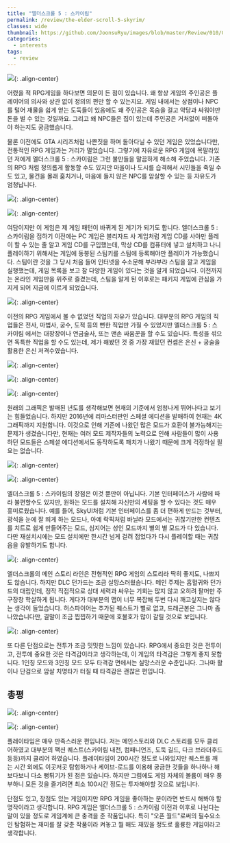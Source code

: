 ```yaml
---
title: "엘더스크롤 5 : 스카이림"
permalink: /review/the-elder-scroll-5-skyrim/
classes: wide
thumbnail: https://github.com/JoonsuRyu/images/blob/master/Review/010/00.jpg?raw=true
categories:
  - interests
tags:
  - review
---
```


![](https://github.com/JoonsuRyu/images/blob/master/Review/010/00.jpg?raw=true){: .align-center}

어렸을 적 RPG게임을 하다보면 의문이 든 점이 있습니다. 왜 항상 게임의 주인공은 플레이어의 의사와 상관 없이 정의의 편만 할 수 있는지요. 게임 내에서는 상점이나 NPC를 털어 재물을 쉽게 얻는 도둑들이 있음에도 왜 주인공은 목숨을 걸고 악당과 싸워야만 돈을 벌 수 있는 것일까요. 그리고 왜 NPC들은 집이 있는데 주인공은 거처없이 떠돌아야 하는지도 궁금했습니다.

물론 이전에도 GTA 시리즈처럼 나쁜짓을 하며 돌아다닐 수 있던 게임은 있었습니다만, 전통적인 RPG 게임과는 거리가 멀었습니다. 그렇기에 자유로운 RPG 게임에 목말라있던 저에게 엘더스크롤 5 : 스카이림은 그런 불만들을 말끔하게 해소해 주었습니다. 기존의 RPG 처럼 정의롭게 활동할 수도 있지만 마을이나 도시를 습격해서 시민들을 죽일 수도 있고, 물건을 몰래 훔치거나, 마음에 들지 않은 NPC를 암살할 수 있는 등 자유도가 엄청납니다.

![](https://github.com/JoonsuRyu/images/blob/master/Review/010/01.jpg?raw=true){: .align-center}

![](https://github.com/JoonsuRyu/images/blob/master/Review/010/02.png?raw=true){: .align-center}

여담이지만 이 게임은 제 게임 패턴이 바뀌게 된 계기가 되기도 합니다. 엘더스크롤 5 : 스카이림을 접하기 이전에는 PC 게임은 블리자드 사 게임처럼 게임 CD를 사야만 플레이 할 수 있는 줄 알고 게임 CD를 구입했는데, 막상 CD를 컴퓨터에 넣고 설치하고 나니 플레이하기 위해서는 게임에 동봉된 스팀키를 스팀에 등록해야만 플레이가 가능했습니다. 스팀이란 것을 그 당시 처음 들어 인터넷을 수소문해 부랴부랴 스팀을 깔고 게임을 실행했는데, 게임 목록을 보고 참 다양한 게임이 있다는 것을 알게 되었습니다. 이전까지는 온라인 게임만을 위주로 즐겼는데, 스팀을 알게 된 이후로는 패키지 게임에 관심을 가지게 되어 지금에 이르게 되었습니다.

![](https://github.com/JoonsuRyu/images/blob/master/Review/010/03.jpg?raw=true){: .align-center}

이전의 RPG 게임에서 볼 수 없었던 직업의 자유가 있습니다. 대부분의 RPG 게임의 직업들은 전사, 마법사, 궁수, 도적 등의 뻔한 직업만 가질 수 있었지만 엘더스크롤 5 : 스카이림 에서는 대장장이나 연금술사, 또는 맨손 싸움꾼을 할 수도 있습니다. 특성을 섞으면 독특한 직업을 할 수도 있는데, 제가 해봤던 것 중 가장 재밌던 컨셉은 은신 + 궁술을 활용한 은신 저격수였습니다.

![](https://github.com/JoonsuRyu/images/blob/master/Review/010/04.jpg?raw=true){: .align-center}

![](https://github.com/JoonsuRyu/images/blob/master/Review/010/05.jpg?raw=true){: .align-center}

![](https://github.com/JoonsuRyu/images/blob/master/Review/010/06.jpg?raw=true){: .align-center}

원래의 그래픽은 발매된 년도를 생각해보면 현재의 기준에서 엄청나게 뛰어나다고 보기는 힘들었습니다. 하지만 2016년에 리마스터판인 스페셜 에디션을 발매하여 현재는 4K 그래픽까지 지원합니다. 이것으로 인해 기존에 나왔던 많은 모드가 호환이 불가능해지는 문제가 생겼습니다만, 현재는 여러 모드 제작자들의 노력으로 인해 사람들이 많이 사용하던 모드들은 스페셜 에디션에서도 동작하도록 패치가 나왔기 때문에 크게 걱정하실 필요는 없습니다.

![](https://github.com/JoonsuRyu/images/blob/master/Review/010/07.png?raw=true){: .align-center}

![](https://github.com/JoonsuRyu/images/blob/master/Review/010/08.png?raw=true){: .align-center}

엘더스크롤 5 : 스카이림의 장점은 이것 뿐만이 아닙니다. 기본 인터페이스가 사람에 따라 불편할수도 있지만, 원하는 모드를 설치해 자신만의 세팅을 할 수 있다는 것도 매우 흥미로웠습니다. 예를 들어, SkyUI처럼 기본 인터페이스를 좀 더 편하게 만드는 것부터, 광석을 눈에 잘 띄게 하는 모드나, 아예 락픽처럼 바닐라 모드에서는 귀찮기만한 컨텐츠를 치트로 쉽게 만들어주는 모드, 심지어는 성인 모드까지 별의 별 모드가 다 있습니다. 다만 재설치시에는 모드 설치에만 한시간 넘게 걸려 접었다가 다시 플레이할 때는 귀찮음을 유발하기도 합니다.

![](https://github.com/JoonsuRyu/images/blob/master/Review/010/09.jpg?raw=true){: .align-center}

엘더스크롤의 메인 스토리 라인은 전형적인 RPG 게임의 스토리라 딱히 좋지도, 나쁘지도 않습니다. 하지만 DLC 던가드는 조금 실망스러웠습니다. 메인 주제는 흡혈귀와 던가드의 대립인데, 정작 직접적으로 상대 세력과 싸우는 기회는 많지 않고 오히려 팔머만 주구장창 학살하게 됩니다. 게다가 대부분의 맵이 너무 복잡해 두번 다시 깨고싶지는 않다는 생각이 들었습니다. 허스파이어는 추가된 퀘스트가 별로 없고, 드래곤본은 그나마 좀 나았습니다만, 결말이 조금 찝찝하기 때문에 호불호가 많이 갈릴 것으로 보입니다.

![](https://github.com/JoonsuRyu/images/blob/master/Review/010/10.jpg?raw=true){: .align-center}

또 다른 단점으로는 전투가 조금 밋밋한 느낌이 있습니다. RPG에서 중요한 것은 전투이고, 전투에 중요한 것은 타격감이라고 생각하는데, 이 게임의 타격감은 그렇게 좋지 못합니다. 1인칭 모드와 3인칭 모드 모두 타격감 면에서는 실망스러운 수준입니다. 그나마 활이나 단검으로 암살 치명타가 터질 때 타격감은 괜찮은 편입니다.

## 총평

![](https://github.com/JoonsuRyu/images/blob/master/Review/010/11.png?raw=true){: .align-center}

![](https://github.com/JoonsuRyu/images/blob/master/Review/010/12.png?raw=true){: .align-center}

플레이타임은 매우 만족스러운 편입니다. 저는 메인스토리와 DLC 스토리를 모두 클리어하였고 대부분의 팩션 퀘스트(스카이림 내전, 컴패니언즈, 도둑 길드, 다크 브라더후드 등등)까지 클리어 하였습니다. 플레이타임이 200시간 정도로 나와있지만 퀘스트를 깨는 시간 외에도 이곳저곳 탐험하거나 세이브-로드를 이용해 궁금한 것들을 하나하나 해보다보니 다소 뻥튀기가 된 점은 있습니다. 하지만 그럼에도 게임 자체의 볼륨이 매우 풍부하니 모든 것을 즐기려면 최소 100시간 정도는 투자해야할 것으로 보입니다.

단점도 있고, 장점도 있는 게임이지만 RPG 게임을 좋아하는 분이라면 반드시 해봐야 할 명작이라고 생각합니다. RPG 게임은 엘더스크롤 5 : 스카이림 이전과 이후로 나뉜다는 말이 있을 정도로 게임계에 큰 충격을 준 작품입니다. 특히 "오픈 월드"로써의 필수요소인 탐험하는 재미를 잘 갖춘 작품이라 켜놓고 뭘 해도 재밌을 정도로 훌륭한 게임이라고 생각합니다.